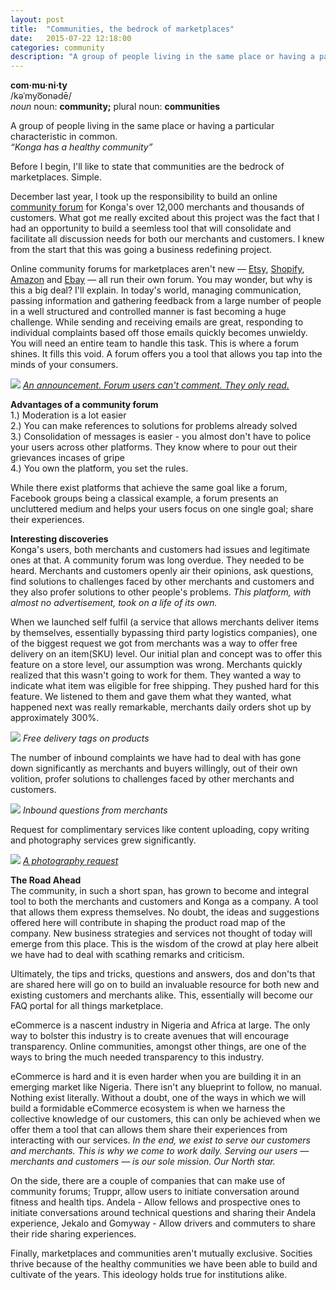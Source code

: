 ```yaml
---
layout: post
title:  "Communities, the bedrock of marketplaces"
date:   2015-07-22 12:18:00
categories: community
description: "A group of people living in the same place or having a particular characteristic in common."
---
```

<p>
<strong>com·mu·ni·ty</strong><br/>
/kəˈmyo͞onədē/<br>
<em>noun</em>
noun: <strong>community;</strong> plural noun: <strong>communities</strong><br/>

A group of people living in the same place or having a particular characteristic in common.<br/>
<span class="text-muted"><em>&#8220;Konga has a healthy community&#8221;</em></span>
</p>

Before I begin, I'll like to state that communities are the bedrock of marketplaces. Simple.

December last year, I took up the responsibility to build an online <a href="http://community.konga.com" target="_blank">community forum</a> for Konga's over 12,000 merchants and thousands of customers. What got me really excited about this project was the fact that I had an opportunity to build a seemless tool that will consolidate and facilitate all discussion needs for both our merchants and customers. I knew from the start that this was going a business redefining project.

Online community forums for marketplaces aren't new &mdash; <a href="https://www.etsy.com/forums" target="_blank">Etsy</a>, <a href="https://ecommerce.shopify.com/forums" target="_blank">Shopify</a>, <a href="https://sellercentral.amazon.com/forums/index.jspa" target="_blank">Amazon</a> and <a href="http://community.ebay.com/" target="_blank">Ebay</a> &mdash; all run their own forum. You may wonder, but why is this a big deal? I'll explain. In today's world, managing communication, passing information and gathering feedback from a large number of people in a well structured and controlled manner is fast becoming a huge challenge. While sending and receiving emails are great, responding to individual complaints based off those emails quickly becomes unwieldy. You will need an entire team to handle this task. This is where a forum shines. It fills this void. A forum offers you a tool that allows you tap into the minds of your consumers.

<img src="{{ site.url }}/assets/article_images/communities/announcement.png"/>
<span class="text-muted"><em><a href="http://community.konga.com/thread/introducing-the-new-order-life-cycle-on-konga-mall">An announcement. Forum users can't comment. They only read.</a></em></span>

<strong>Advantages of a community forum</strong><br/>
1.) Moderation is a lot easier<br/>
2.) You can make references to solutions for problems already solved<br/>
3.) Consolidation of messages is easier - you almost don't have to police your users across other platforms. They know where to pour out their grievances incases of gripe<br/>
4.) You own the platform, you set the rules. 

While there exist platforms that achieve the same goal like a forum, Facebook groups being a classical example, a forum presents an uncluttered medium and helps your users focus on one single goal; share their experiences. 

<strong>Interesting discoveries</strong><br/>
Konga's users, both merchants and customers had issues and legitimate ones at that. A community forum was long overdue. They needed to be heard. Merchants and customers openly air their opinions, ask questions, find solutions to challenges faced by other merchants and customers and they also profer solutions to other people's problems. <em>This platform, with almost no advertisement, took on a life of its own.</em>

When we launched self fulfil (a service that allows merchants deliver items by themselves, essentially bypassing third party logistics companies), one of the biggest request we got from merchants was a way to offer free delivery on an item(SKU) level. Our initial plan and concept was to offer this feature on a store level, our assumption was wrong. Merchants quickly realized that this wasn't going to work for them. They wanted a way to indicate what item was eligible for free shipping. They pushed hard for this feature. We listened to them and gave them what they wanted, what happened next was really remarkable, merchants daily orders shot up by approximately 300%.

<img src="{{ site.url }}/assets/article_images/communities/free-delivery.png"/>
<span class="text-muted"><em>Free delivery tags on products</em></span>

The number of inbound complaints we have had to deal with has gone down significantly as merchants and buyers willingly, out of  their own volition, profer solutions to challenges faced by other merchants and customers.

<img src="{{ site.url }}/assets/article_images/communities/how-do-i-ship.png"/>
<span class="text-muted"><em>Inbound questions from merchants</em></span>

Request for complimentary services like content uploading, copy writing and photography services grew significantly.

<img src="{{ site.url }}/assets/article_images/communities/photo.png"/>
<span class="text-muted"><em><a href="http://community.konga.com/thread/i-need-a-konga-certified-photographer-in-my-area">A photography request</a></em></span>

<strong>The Road Ahead</strong><br/>
The community, in such a short span, has grown to become and integral tool to both the merchants and customers and Konga as a company. A tool that allows them express themselves. No doubt, the ideas and suggestions offered here will contribute in shaping the product road map of the company. New business strategies and services not thought of today will emerge from this place. This is the wisdom of the crowd at play here albeit we have had to deal with scathing remarks and criticism.

Ultimately, the tips and tricks, questions and answers, dos and don'ts that are shared here will go on to build an invaluable resource for both new and existing customers and merchants alike. This, essentially will become our FAQ portal for all things marketplace.

eCommerce is a nascent industry in Nigeria and Africa at large. The only way to bolster this industry is to create avenues that will encourage transparency. Online communities, amongst other things, are one of the ways to bring the much needed transparency to this industry.

eCommerce is hard and it is even harder when you are building it in an emerging market like Nigeria. There isn't any blueprint to follow, no manual. Nothing exist literally. Without a doubt, one of the ways in which we will build a formidable eCommerce ecosystem is when we harness the collective knowledge of our customers, this can only be achieved when we offer them a tool that can allows them share their experiences from interacting with our services. <em>In the end, we exist to serve our customers and merchants. This is why we come to work daily. Serving our users &mdash; merchants and customers &mdash; is our sole mission. Our North star.</em>

On the side, there are a couple of companies that can make use of community forums; Truppr, allow users to initiate conversation around fitness and health tips. Andela - Allow fellows and prospective ones to initiate conversations around technical questions and sharing their Andela experience, Jekalo and Gomyway - Allow drivers and commuters to share their ride sharing experiences.

Finally, marketplaces and communities aren't mutually exclusive. Socities thrive because of the healthy communities
we have been able to build and cultivate of the years. This ideology holds true for institutions alike.
